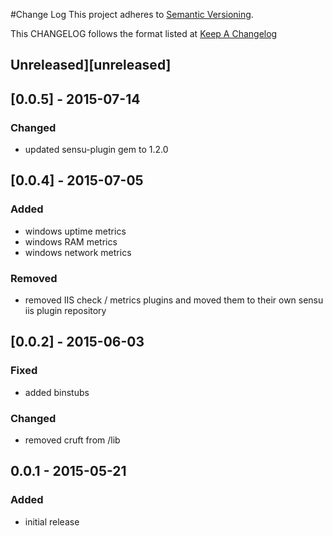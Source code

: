 #Change Log
This project adheres to [Semantic Versioning](http://semver.org/).

This CHANGELOG follows the format listed at [Keep A Changelog](http://keepachangelog.com/)

## Unreleased][unreleased]

## [0.0.5] - 2015-07-14
### Changed
- updated sensu-plugin gem to 1.2.0

## [0.0.4] - 2015-07-05
### Added
- windows uptime metrics
- windows RAM metrics
- windows network metrics

### Removed
- removed IIS check / metrics plugins and moved them to their own sensu iis plugin repository

## [0.0.2] - 2015-06-03

### Fixed
- added binstubs

### Changed
- removed cruft from /lib

## 0.0.1 - 2015-05-21

### Added
- initial release

